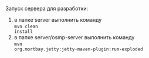 Запуск сервера для разработки:

1.   в папке server выполнить команду <br/>
        <code>mvn clean install</code>
2.   в папке server/osmp-server выполнить команду <br/>
        <code>mvn org.mortbay.jetty:jetty-maven-plugin:run-exploded</code>